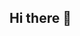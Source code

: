 ## Hi there 👋

<!--
**helyanny/helyanny** is a ✨ _special_ ✨ repository because its `README.md` (this file) appears on your GitHub profile.

Here are some ideas to get you started:

- 🔭 I’m currently working on a GUI made with Java!
- 🌱 I’m currently learning AWS Cloud services, JavaScript and more DSA
- 👯 I’m looking to collaborate on ...
- 🤔 I’m looking for help with Data Structures and 
- 💬 Ask me about 3
- 📫 How to reach me: ...
- 😄 Pronouns: she/her
- ⚡ Fun fact: I was a character artist in a video game-making contest called GDM Studios (hosted by McGill GameDev)! 
-->
